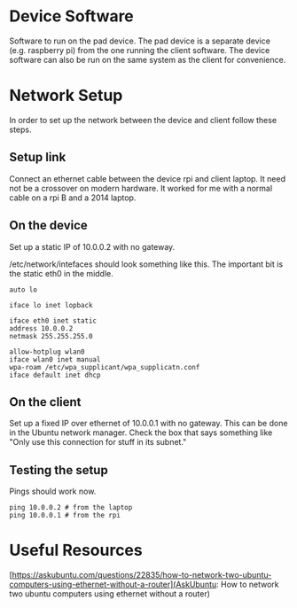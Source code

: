 # Device Software

Software to run on the pad device.
The pad device is a separate device (e.g. raspberry pi) from the one running the client software.
The device software can also be run on the same system as the client for convenience.

# Network Setup
In order to set up the network between the device and client follow these steps.

## Setup link
Connect an ethernet cable between the device rpi and client laptop.
It need not be a crossover on modern hardware. It worked for me with a normal cable on a rpi B and a 2014 laptop.

## On the device
Set up a static IP of 10.0.0.2 with no gateway.

/etc/network/intefaces should look something like this.
The important bit is the static eth0 in the middle.
```
auto lo

iface lo inet lopback

iface eth0 inet static
address 10.0.0.2
netmask 255.255.255.0

allow-hotplug wlan0
iface wlan0 inet manual
wpa-roam /etc/wpa_supplicant/wpa_supplicatn.conf
iface default inet dhcp
```

## On the client
Set up a fixed IP over ethernet of 10.0.0.1 with no gateway.
This can be done in the Ubuntu network manager.
Check the box that says something like "Only use this connection for stuff in its subnet."

## Testing the setup
Pings should work now.
```
ping 10.0.0.2 # from the laptop
ping 10.0.0.1 # from the rpi
```

# Useful Resources
[https://askubuntu.com/questions/22835/how-to-network-two-ubuntu-computers-using-ethernet-without-a-router](AskUbuntu: How to network two ubuntu computers using ethernet without a router)
